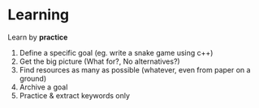 # Learning

Learn by **practice**

1. Define a specific goal (eg. write a snake game using c++)
2. Get the big picture (What for?, No alternatives?)
2. Find resources as many as possible (whatever, even from paper on a ground)
4. Archive a goal
5. Practice & extract keywords only
